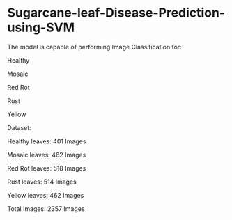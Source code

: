 # Sugarcane-leaf-Disease-Prediction-using-SVM

The model is capable of performing Image Classification for: 

Healthy 

Mosaic

Red Rot

Rust

Yellow


Dataset:

Healthy leaves: 401 Images

Mosaic leaves: 462 Images

Red Rot leaves: 518 Images

Rust leaves: 514 Images

Yellow leaves: 462 Images


Total Images: 2357 Images

